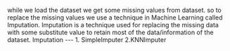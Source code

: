 while we load the dataset we get some missing values from dataset. so to replace the missing values we use a technique in Machine Learning called Imputation.
Imputation is a technique used for replacing the missing data with some substitute value to retain most of the data/information of the dataset.
Imputation --- 1. SimpleImputer 2.KNNImputer
